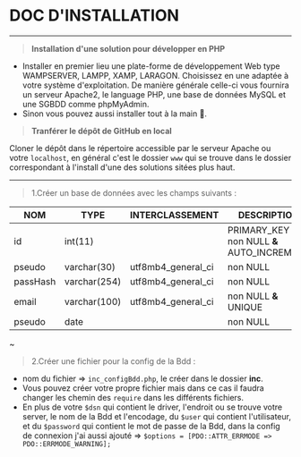 # DOC D'INSTALLATION

 ---

> **Installation d'une solution pour développer en PHP**

- Installer en premier lieu une plate-forme de développement Web type WAMPSERVER, LAMPP, XAMP, LARAGON. Choisissez en une adaptée à votre système d'exploitation.
De manière générale celle-ci vous fournira un serveur Apache2, le language PHP, une base de données MySQL et une SGBDD comme phpMyAdmin. 
- Sinon vous pouvez aussi installer tout à la main 😬.

> **Tranférer le dépôt de GitHub en local**

Cloner le dépôt dans le répertoire accessible par le serveur Apache ou votre `localhost`, en général c'est le dossier `www` qui se trouve dans le dossier correspondant à l'install d'une des solutions sitées plus haut.

---

> 1.Créer un base de données avec les champs suivants :

   |   NOM    |   TYPE       |   INTERCLASSEMENT    |                 DESCRIPTION             |
   | -------- | ------------ | -------------------- | --------------------------------------- |
   |    id    |   int(11)    |                      | PRIMARY_KEY **&** non NULL **&** AUTO_INCREMENT |
   |  pseudo  | varchar(30)  |  utf8mb4_general_ci  | non NULL                                |
   | passHash | varchar(254) |  utf8mb4_general_ci  | non NULL                                |
   |  email   | varchar(100) |  utf8mb4_general_ci  | non NULL  **&** UNIQUE                      |
   |  pseudo  |    date      |                      | non NULL                                |
~ 

> 2.Créer une fichier pour la config de la Bdd :

- nom du fichier => `inc_configBdd.php`, le créer dans le dossier **inc**.
- Vous pouvez créer votre propre fichier mais dans ce cas il faudra changer les chemin des `require` dans les différents fichiers.
- En plus de votre `$dsn` qui contient le driver, l'endroit ou se trouve votre server, le nom de la Bdd et l'encodage,
     du `$user` qui contient l'utilisateur, et du `$password` qui contient le mot de passe de la Bdd,
     dans la config de connexion j'ai aussi ajouté => `$options = [PDO::ATTR_ERRMODE => PDO::ERRMODE_WARNING];`